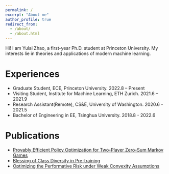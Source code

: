 ```yaml
---
permalink: /
excerpt: "About me"
author_profile: true
redirect_from: 
  - /about/
  - /about.html
---
```


Hi! I am Yulai Zhao, a first-year Ph.D. student at Princeton University. My interests lie in theories and applications of modern machine learning.


Experiences
======
* Graduate Student, ECE, Princeton University.                      2022.8 – Present
* Visiting Student, Institute for Machine Learning, ETH Zurich.     2021.6 – 2021.9
* Research Assistant(Remote), CS&E, University of Washington.             2020.6 - 2021.5
* Bachelor of Engineering in EE, Tsinghua University.               2018.8 - 2022.6


Publications
======
* [Provably Efficient Policy Optimization for Two-Player Zero-Sum Markov Games](https://proceedings.mlr.press/v151/zhao22b.html)
* [Blessing of Class Diversity in Pre-training](https://arxiv.org/abs/2209.03447)
* [Optimizing the Performative Risk under Weak Convexity Assumptions](https://arxiv.org/abs/2209.00771)




